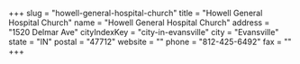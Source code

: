 +++
slug = "howell-general-hospital-church"
title = "Howell General Hospital Church"
name = "Howell General Hospital Church"
address = "1520 Delmar Ave"
cityIndexKey = "city-in-evansville"
city = "Evansville"
state = "IN"
postal = "47712"
website = ""
phone = "812-425-6492"
fax = ""
+++
